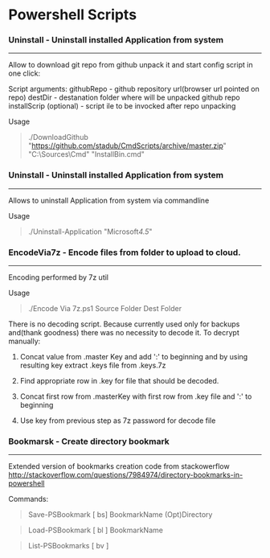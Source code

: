 # Powershell Scripts

### Uninstall - Uninstall installed Application from system 
---------------------

Allow to download git repo from github unpack it and start config script in one click:

Script arguments:
  githubRepo - github repository url(browser url pointed on repo)
  destDir - destanation folder where will be unpacked github repo
  installScrip (optional) - script ile to be invocked after repo unpacking

Usage
>./DownloadGithub "https://github.com/stadub/CmdScripts/archive/master.zip" "C:\Sources\Cmd" "InstallBin.cmd"


### Uninstall - Uninstall installed Application from system 
---------------------

Allows to uninstall Application from system via commandline

Usage
>./Uninstall-Application "Microsoft*4.5*"


### EncodeVia7z - Encode files from folder to upload to cloud.
---------------------

Encoding performed by 7z util

Usage
>./Encode Via 7z.ps1 Source Folder Dest Folder

There is no decoding script. Because currently used only for backups and(thank goodness) there was no necessity to decode it.
To decrypt manually:

1. Concat value from .master Key and add ':' to beginning and by using resulting key extract .keys file from .keys.7z

2. Find appropriate row in .key for file that should be decoded.

3. Concat first row from .masterKey with first row from .key file and ':' to beginning

4. Use key from previous step as 7z password for decode file

### Bookmarsk - Create directory bookmark 
---------------------

Extended version of bookmarks creation code from stackowerflow http://stackoverflow.com/questions/7984974/directory-bookmarks-in-powershell

Commands:
>Save-PSBookmark [ bs]  BookmarkName (Opt)Directory 

>Load-PSBookmark [ bl ] BookmarkName

>List-PSBookmarks [ bv ]
